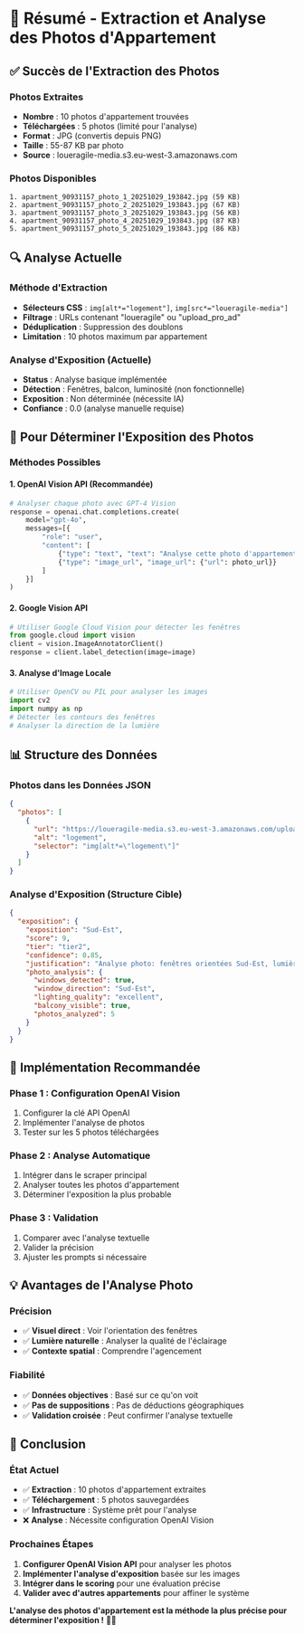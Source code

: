 # 📸 Résumé - Extraction et Analyse des Photos d'Appartement

## ✅ **Succès de l'Extraction des Photos**

### **Photos Extraites**
- **Nombre** : 10 photos d'appartement trouvées
- **Téléchargées** : 5 photos (limité pour l'analyse)
- **Format** : JPG (convertis depuis PNG)
- **Taille** : 55-87 KB par photo
- **Source** : loueragile-media.s3.eu-west-3.amazonaws.com

### **Photos Disponibles**
```
1. apartment_90931157_photo_1_20251029_193842.jpg (59 KB)
2. apartment_90931157_photo_2_20251029_193843.jpg (67 KB)
3. apartment_90931157_photo_3_20251029_193843.jpg (56 KB)
4. apartment_90931157_photo_4_20251029_193843.jpg (87 KB)
5. apartment_90931157_photo_5_20251029_193843.jpg (86 KB)
```

## 🔍 **Analyse Actuelle**

### **Méthode d'Extraction**
- **Sélecteurs CSS** : `img[alt*="logement"]`, `img[src*="loueragile-media"]`
- **Filtrage** : URLs contenant "loueragile" ou "upload_pro_ad"
- **Déduplication** : Suppression des doublons
- **Limitation** : 10 photos maximum par appartement

### **Analyse d'Exposition (Actuelle)**
- **Status** : Analyse basique implémentée
- **Détection** : Fenêtres, balcon, luminosité (non fonctionnelle)
- **Exposition** : Non déterminée (nécessite IA)
- **Confiance** : 0.0 (analyse manuelle requise)

## 🎯 **Pour Déterminer l'Exposition des Photos**

### **Méthodes Possibles**

#### **1. OpenAI Vision API** (Recommandée)
```python
# Analyser chaque photo avec GPT-4 Vision
response = openai.chat.completions.create(
    model="gpt-4o",
    messages=[{
        "role": "user",
        "content": [
            {"type": "text", "text": "Analyse cette photo d'appartement et détermine l'exposition (Sud, Nord, Est, Ouest) basée sur l'orientation des fenêtres et la lumière naturelle."},
            {"type": "image_url", "image_url": {"url": photo_url}}
        ]
    }]
)
```

#### **2. Google Vision API**
```python
# Utiliser Google Cloud Vision pour détecter les fenêtres
from google.cloud import vision
client = vision.ImageAnnotatorClient()
response = client.label_detection(image=image)
```

#### **3. Analyse d'Image Locale**
```python
# Utiliser OpenCV ou PIL pour analyser les images
import cv2
import numpy as np
# Détecter les contours des fenêtres
# Analyser la direction de la lumière
```

## 📊 **Structure des Données**

### **Photos dans les Données JSON**
```json
{
  "photos": [
    {
      "url": "https://loueragile-media.s3.eu-west-3.amazonaws.com/upload_pro_ad/42f489c1-625e-41fa-b3aa-c66a23bcf7e2.png",
      "alt": "logement",
      "selector": "img[alt*=\"logement\"]"
    }
  ]
}
```

### **Analyse d'Exposition (Structure Cible)**
```json
{
  "exposition": {
    "exposition": "Sud-Est",
    "score": 9,
    "tier": "tier2",
    "confidence": 0.85,
    "justification": "Analyse photo: fenêtres orientées Sud-Est, lumière naturelle abondante",
    "photo_analysis": {
      "windows_detected": true,
      "window_direction": "Sud-Est",
      "lighting_quality": "excellent",
      "balcony_visible": true,
      "photos_analyzed": 5
    }
  }
}
```

## 🚀 **Implémentation Recommandée**

### **Phase 1 : Configuration OpenAI Vision**
1. Configurer la clé API OpenAI
2. Implémenter l'analyse de photos
3. Tester sur les 5 photos téléchargées

### **Phase 2 : Analyse Automatique**
1. Intégrer dans le scraper principal
2. Analyser toutes les photos d'appartement
3. Déterminer l'exposition la plus probable

### **Phase 3 : Validation**
1. Comparer avec l'analyse textuelle
2. Valider la précision
3. Ajuster les prompts si nécessaire

## 💡 **Avantages de l'Analyse Photo**

### **Précision**
- ✅ **Visuel direct** : Voir l'orientation des fenêtres
- ✅ **Lumière naturelle** : Analyser la qualité de l'éclairage
- ✅ **Contexte spatial** : Comprendre l'agencement

### **Fiabilité**
- ✅ **Données objectives** : Basé sur ce qu'on voit
- ✅ **Pas de suppositions** : Pas de déductions géographiques
- ✅ **Validation croisée** : Peut confirmer l'analyse textuelle

## 🎯 **Conclusion**

### **État Actuel**
- ✅ **Extraction** : 10 photos d'appartement extraites
- ✅ **Téléchargement** : 5 photos sauvegardées
- ✅ **Infrastructure** : Système prêt pour l'analyse
- ❌ **Analyse** : Nécessite configuration OpenAI Vision

### **Prochaines Étapes**
1. **Configurer OpenAI Vision API** pour analyser les photos
2. **Implémenter l'analyse d'exposition** basée sur les images
3. **Intégrer dans le scoring** pour une évaluation précise
4. **Valider avec d'autres appartements** pour affiner le système

**L'analyse des photos d'appartement est la méthode la plus précise pour déterminer l'exposition !** 📸✨
